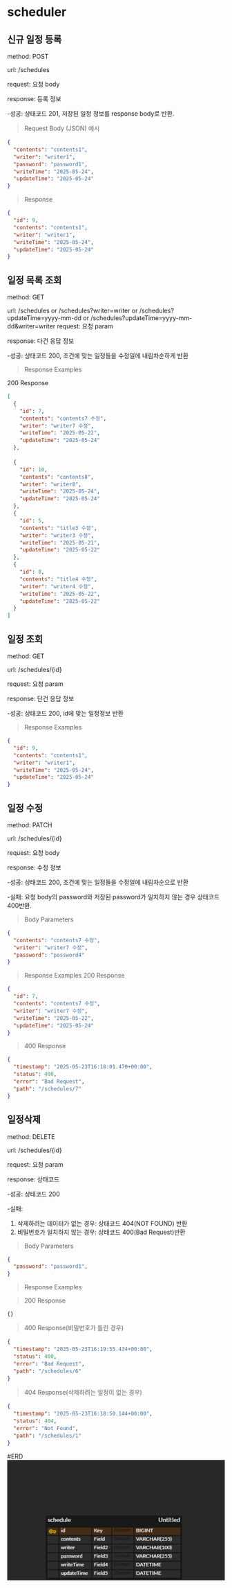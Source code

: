 # scheduler

## 신규 일정 등록
method: POST

url: /schedules

request: 요청 body

response: 등록 정보

-성공: 상태코드 201, 저장된 일정 정보를 response body로 반환.

>Request Body (JSON) 예시
```json
{
  "contents": "contents1",
  "writer": "writer1",
  "password": "password1",
  "writeTime": "2025-05-24",
  "updateTime": "2025-05-24"
}
```

> Response 

```json
{
  "id": 9,
  "contents": "contents1",
  "writer": "writer1",
  "writeTime": "2025-05-24",
  "updateTime": "2025-05-24"
}
```

## 일정 목록 조회
method: GET

url: /schedules or /schedules?writer=writer or /schedules?updateTime=yyyy-mm-dd or /schedules?updateTime=yyyy-mm-dd&writer=writer
request: 요청 param

response: 다건 응답 정보

-성공: 상태코드 200, 조건에 맞는 일정들을 수정일에 내림차순하게 반환

> Response Examples

 200 Response

```json
[
  {
    "id": 7,
    "contents": "contents7 수정",
    "writer": "writer7 수정",
    "writeTime": "2025-05-22",
    "updateTime": "2025-05-24"
  },

  {
    "id": 10,
    "contents": "contents8",
    "writer": "writer8",
    "writeTime": "2025-05-24",
    "updateTime": "2025-05-24"
  },
  {
    "id": 5,
    "contents": "title3 수정",
    "writer": "writer3 수정",
    "writeTime": "2025-05-21",
    "updateTime": "2025-05-22"
  },
  {
    "id": 8,
    "contents": "title4 수정",
    "writer": "writer4 수정",
    "writeTime": "2025-05-22",
    "updateTime": "2025-05-22"
  }
]
```

## 일정 조회
method: GET

url: /schedules/{id}

request: 요청 param

response: 단건 응답 정보

-성공: 상태코드 200, id에 맞는 일정정보 반환

> Response Examples

```json
{
  "id": 9,
  "contents": "contents1",
  "writer": "writer1",
  "writeTime": "2025-05-24",
  "updateTime": "2025-05-24"
}
```


## 일정 수정
method: PATCH

url: /schedules/{id}

request: 요청 body

response: 수정 정보

-성공: 상태코드 200, 조건에 맞는 일정들을 수정일에 내림차순으로 반환

-실패: 요청 body의 password와 저장된 password가 일치하지 않는 경우 상태코드 400반환.

> Body Parameters
```json
{
  "contents": "contents7 수정",
  "writer": "writer7 수정",
  "password": "password4"
}
```

> Response Examples
> 200 Response
```json
{
  "id": 7,
  "contents": "contents7 수정",
  "writer": "writer7 수정",
  "writeTime": "2025-05-22",
  "updateTime": "2025-05-24"
}
```
> 400 Response
```json
{
  "timestamp": "2025-05-23T16:18:01.470+00:00",
  "status": 400,
  "error": "Bad Request",
  "path": "/schedules/7"
}
```


## 일정삭제
method: DELETE

url: /schedules/{id}

request: 요청 param

response: 상태코드

-성공: 상태코드 200

-실패: 
  1. 삭제하려는 데이터가 없는 경우: 상태코드 404(NOT FOUND) 반환
  2. 비밀번호가 일치하지 않는 경우: 상태코드 400(Bad Request)반환

> Body Parameters

```json
{
  "password": "password1",
}
```

> Response Examples

> 200 Response

```
{}
```

> 400 Response(비밀번호가 틀린 경우)

```json
{
  "timestamp": "2025-05-23T16:19:55.434+00:00",
  "status": 400,
  "error": "Bad Request",
  "path": "/schedules/6"
}
```

> 404 Response(삭제하려는 일정이 없는 경우)

```json
{
  "timestamp": "2025-05-23T16:18:50.144+00:00",
  "status": 404,
  "error": "Not Found",
  "path": "/schedules/1"
}
```

#ERD
![erd](./task2.png)





